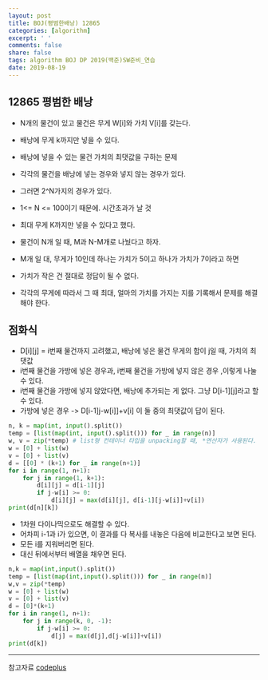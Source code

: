 ```yaml
---
layout: post
title: BOJ(평범한배낭) 12865
categories: [algorithm]
excerpt: ' '
comments: false
share: false
tags: algorithm BOJ DP 2019(백준)SW준비_연습
date: 2019-08-19
---
```


## 12865 평범한 배낭

- N개의 물건이 있고 물건은 무게 W[i]와 가치 V[i]를 갖는다.
- 배낭에 무게 k까지만 넣을 수 있다.
- 배낭에 넣을 수 있는 물건 가치의 최댓값을 구하는 문제
- 각각의 물건을 배낭에 넣는 경우와 넣지 않는 경우가 있다.
- 그러면 2^N가지의 경우가 있다.
- 1<= N <= 100이기 때문에. 시간초과가 날 것

- 최대 무게 K까지만 넣을 수 있다고 했다.
- 물건이 N개 일 때, M과 N-M개로 나눴다고 하자.
- M개 일 대, 무게가 10인데 하나는 가치가 5이고 하나가 가치가 7이라고 하면
- 가치가 작은 건 절대로 정답이 될 수 없다.
- 각각의 무게에 따라서 그 때 최대, 얼마의 가치를 가지는 지를 기록해서 문제를 해결해야 한다.

## 점화식

- D[i][j] = i번째 물건까지 고려했고, 배낭에 넣은 물건 무게의 합이 j일 때, 가치의 최댓값
- i번째 물건을 가방에 넣은 경우과, i번째 물건을 가방에 넣지 않은 경우 ,이렇게 나눌 수 있다.
- i번째 물건을 가방에 넣지 않았다면, 배낭에 추가되는 게 없다. 그냥 D[i-1][j]라고 할 수 있다.
- 가방에 넣은 경우 -> D[i-1]j-w[i]]+v[i] 이 둘 중의 최댓값이 답이 된다.

```python
n, k = map(int, input().split())
temp = [list(map(int, input().split())) for _ in range(n)]
w, v = zip(*temp) # list형 컨테이너 타입을 unpacking할 때, *연산자가 사용된다.
w = [0] + list(w)
v = [0] + list(v)
d = [[0] * (k+1) for _ in range(n+1)]
for i in range(1, n+1):
    for j in range(1, k+1):
        d[i][j] = d[i-1][j]
        if j-w[i] >= 0:
            d[i][j] = max(d[i][j], d[i-1][j-w[i]]+v[i])
print(d[n][k])

```

- 1차원 다이나믹으로도 해결할 수 있다.
- 어차피 i-1과 i가 있으면, 이 결과를 다 복사를 내놓은 다음에 비교한다고 보면 된다.
- 모든 i를 지워버리면 된다.
- 대신 뒤에서부터 배열을 채우면 된다.

```python
n,k = map(int,input().split())
temp = [list(map(int,input().split())) for _ in range(n)]
w,v = zip(*temp)
w = [0] + list(w)
v = [0] + list(v)
d = [0]*(k+1)
for i in range(1, n+1):
    for j in range(k, 0, -1):
        if j-w[i] >= 0:
            d[j] = max(d[j],d[j-w[i]]+v[i])
print(d[k])
```

---

참고자료
[codeplus](https://code.plus/course/33)

